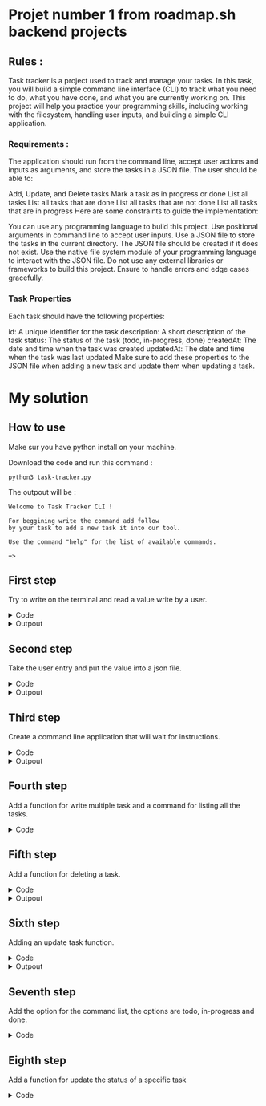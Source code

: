 # Projet number 1 from roadmap.sh backend projects

## Rules :

Task tracker is a project used to track and manage your tasks. In this task, you will build a simple command line interface (CLI) to track what you need to do, what you have done, and what you are currently working on. This project will help you practice your programming skills, including working with the filesystem, handling user inputs, and building a simple CLI application.

### Requirements :

The application should run from the command line, accept user actions and inputs as arguments, and store the tasks in a JSON file. The user should be able to:

Add, Update, and Delete tasks
Mark a task as in progress or done
List all tasks
List all tasks that are done
List all tasks that are not done
List all tasks that are in progress
Here are some constraints to guide the implementation:

You can use any programming language to build this project.
Use positional arguments in command line to accept user inputs.
Use a JSON file to store the tasks in the current directory.
The JSON file should be created if it does not exist.
Use the native file system module of your programming language to interact with the JSON file.
Do not use any external libraries or frameworks to build this project.
Ensure to handle errors and edge cases gracefully.

### Task Properties  
Each task should have the following properties:

id: A unique identifier for the task
description: A short description of the task
status: The status of the task (todo, in-progress, done)
createdAt: The date and time when the task was created
updatedAt: The date and time when the task was last updated
Make sure to add these properties to the JSON file when adding a new task and update them when updating a task.

# My solution

## How to use

Make sur you have python install on your machine.

Download the code and run this command :

```
python3 task-tracker.py
```

The outpout will be :

```
Welcome to Task Tracker CLI !

For beggining write the command add follow 
by your task to add a new task it into our tool.

Use the command "help" for the list of available commands.

=>
```

## First step

Try to write on the terminal and read a value write by a user.

<details>
    <summary>Code</summary>


```python
print("Hello user, what is your name ?")

name = input()
print("Greetings", name, "!")
```
</details>

<details>
    <summary>Outpout</summary>

```
python3 task-tracker.py
Hello user, what is your name ?
Guillaume
Greatings Guillaume !
```

</details>

## Second step 

Take the user entry and put the value into a json file.

<details>
    <summary>Code</summary>

```python
import json

print("# Adding a new task please")

task = input()

dictionary = {
    "task": task
}

json_object = json.dumps(dictionary, indent=4)

with open("task.json", "w") as outfile:
    outfile.write(json_object)
```
</details>

<details>
    <summary>Outpout</summary>

```json
{
    "task": "First task"
}
```
</details>

## Third step

Create a command line application that will wait for instructions.

<details>
    <summary>Code</summary>

```python
def main():
    print("Welcome to Task Tracker CLI !\n")
    print("""For beggining write the command add follow 
by your task to add a new task it into our tool.\n
Use the command "help" for the list of available commands.
""")

    while True:
        command = input("=> ")
        if command == "exit":
            print("See you soon !")
            break
        elif command.startswith("add "):
            task = command[4:].strip()             
            addTask(task)
        elif command.startswith("delete "):
            try:
                with open("tasks.json", "r") as infile:
                    tasks = json.load(infile)
                    if tasks:
                        print("Write the id of the task you want delete.")
                        idTask = command[7:].strip()
                        deleteTask(idTask)
                    else:
                        print("You have no task yet, they are nothing to delete")
            except FileNotFoundError:
                print("You have no task yet, they are nothing to delete")
        elif command == "list":
            tasksList()
        elif command.startswith("update "):
            idTask = command[7:8].strip()
            updatedTask = command[8:].strip()
            updateTask(idTask, updatedTask)
        elif command == "help":
            print("""
This are the command availables :
    - add : add your task in our system
    - delete : delete a task by enter is ID
    - exit : terminate the application
    - list : list all your tasks
""")
        else:
            print("Command not found. Use help for a list of command availables.")

if __name__ == "__main__":
    main()
```
</details>

<details>
    <summary>Outpout</summary>

```
python3 task-tracker.py
Welcome to Task Tracker CLI !

For beggining write the command add follow 
by your task to add a new task it into our tool.

Use the command "help" for the list of available commands.

=> 
```
</details>

## Fourth step

Add a function for write multiple task and a command for listing all the tasks.

<details>
    <summary>Code</summary>

```python
def addTask(task):
    try:
        with open("tasks.json", "r") as infile:
            tasks = json.load(infile)
    except FileNotFoundError:
        tasks = []

    if len(tasks) == 0:
        id = 1
    else:
        id = tasks[-1]["id"] + 1

    tasks.append({"id": id, "task": task})

    with open("tasks.json", "w") as outfile:
        json.dump(tasks, outfile, indent=4)

    print("# Task added successfully (ID:", id,")")

def tasksList():
    try:
        with open("tasks.json", "r") as infile:
            tasks = json.load(infile)
            if tasks:
                print("This if your task(s) :")
                for elem in tasks:
                    print("ID :", elem["id"], "/ task :", elem["task"])
            else:
                print("No tasks created yet.")
    except FileNotFoundError:
        print("No tasks created yet.")
```
</details>

## Fifth step

Add a function for deleting a task.

<details>
    <summary>Code</summary>

```python
def deleteTask(idTask):
    try:
        idTask = int(idTask)
        with open("tasks.json", "r") as infile:
            tasks = json.load(infile)
            if tasks:
                found = False
                for elem in tasks:
                    if elem["id"] == idTask:
                        found = True
                        tasks = [task for task in tasks if task["id"] != idTask]
                        with open("tasks.json", "w") as outfile:
                            json.dump(tasks, outfile, indent=4)
                        print(f"Task with ID {idTask} deleted successfully.")
                        break
                if not found:
                    print("This ID does not exist.")
            else:
                print("Nothing to delete, there are no tasks yet.")
    except FileNotFoundError:
        print("Nothing to delete, there are no tasks yet.")
    except ValueError:
        print("Invalid ID. Please enter a valid number.")
```
</details>

<details>
    <summary>Outpout</summary>

```
python3 task-tracker.py
Welcome to Task Tracker CLI !

For beggining write the command add follow 
by your task to add a new task it into our tool.

Use the command "help" for the list of available commands.

=> delete 4
Task with ID 4 deleted successfully.
=> 
```
</details>

## Sixth step

Adding an update task function.

<details>
    <summary>Code</summary>

```python
def updateTask(idTask, updatedTask):
    idTask = int(idTask)
    newTask = updatedTask

    try:
        idTask = int(idTask)
        with open("tasks.json", "r") as infile:
            tasks = json.load(infile)
            if tasks:
                found = False
                for elem in tasks:
                    if elem["id"] == idTask:
                        found = True
                        elem["task"] = newTask
                        tasks = [task for task in tasks]
                        with open("tasks.json", "w") as outfile:
                            json.dump(tasks, outfile, indent=4)
                        print(f"Task with ID {idTask} updated successfully.")
                        break
                if not found:
                    print("This ID does not exist.")
            else:
                print("Nothing to update, there are no tasks yet.")
    except FileNotFoundError:
        print("Nothing to update, there are no tasks yet.")
    except ValueError:
        print("Invalid ID. Please enter a valid number.")
```
</details>

<details>
    <summary>Outpout</summary>

```
=> list
This if your task(s) :
ID : 1 / task : example task / status : done
=> update 1 Task updated
Task with ID 1 updated successfully.
=> list
This if your task(s) :
ID : 1 / task : Task updated / status : done
=>
```
</details>

## Seventh step

Add the option for the command list, the options are todo, in-progress and done.

<details>
    <summary>Code</summary>

```python
def taskListWithOption(*arg):
    status = arg[0]

    try:
        if status == "todo":
            with open("tasks.json", "r") as infile:
                tasks = json.load(infile)
                if tasks:
                    print("This are the task with a todo status :")
                    for task in tasks:
                        if task["status"] == "todo":
                            print("ID :", task["id"], "/ task :", task["task"], "/ status :", task["status"])
        elif status == "done":
            with open("tasks.json", "r") as infile:
                tasks = json.load(infile)
                if tasks:
                    print("This are the task with a done status :")
                    for task in tasks:
                        if task["status"] == "done":
                            print("ID :", task["id"], "/ task :", task["task"], "/ status :", task["status"])
        elif status == "in-progress":
            with open("tasks.json", "r") as infile:
                tasks = json.load(infile)
                if tasks:
                    print("This are the task with a in-progress status :")
                    for task in tasks:
                        if task["status"] == "in-progress":
                            print("ID :", task["id"], "/ task :", task["task"], "/ status :", task["status"])
        else:
            print("This command option is not available")
    except FileNotFoundError:
        print("No tasks created yet")
```
</details>

## Eighth step

Add a function for update the status of a specific task

<details>
    <summary>Code</summary>

```python
def updateTaskStatus(status, idTask):
    if not isinstance(idTask, int):
        print("Error: you must enter a valid number for the ID task.")
        return

    try:
        with open("tasks.json", "r") as infile:
            tasks = json.load(infile)
    except FileNotFoundError:
        print("Nothing to update, there are no tasks yet.")
        return

    task_found = False
    for task in tasks:
        if task["id"] == idTask:
            task["status"] = status
            task_found = True
            break

    if not task_found:
        print(f"Error: Task with ID {idTask} not found.")
        return

    with open("tasks.json", "w") as outfile:
        json.dump(tasks, outfile, indent=4)

    print(f"Task with ID {idTask} updated successfully to status '{status}'.")
```
</details>